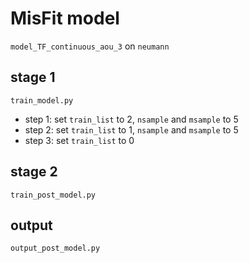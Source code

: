 # MisFit model

`model_TF_continuous_aou_3` on `neumann`

## stage 1
`train_model.py`
- step 1: set `train_list` to 2, `nsample` and `msample` to 5
- step 2: set `train_list` to 1, `nsample` and `msample` to 5
- step 3: set `train_list` to 0

## stage 2

`train_post_model.py`
 
## output

`output_post_model.py`
